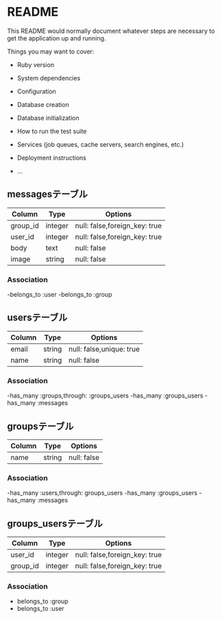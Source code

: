 # README

This README would normally document whatever steps are necessary to get the
application up and running.

Things you may want to cover:

* Ruby version

* System dependencies

* Configuration

* Database creation

* Database initialization

* How to run the test suite

* Services (job queues, cache servers, search engines, etc.)

* Deployment instructions

* ...

## messagesテーブル

|Column|Type|Options|
|------|----|-------|
|group_id|integer|null: false,foreign_key: true|
|user_id |integer|null: false,foreign_key: true|
|body|text|null: false|
|image|string|null: false|

### Association
-belongs_to :user
-belongs_to :group

## usersテーブル

|Column|Type|Options|
|------|----|-------|
|email|string|null: false,unique: true|
|name |string|null: false|

### Association
-has_many :groups,through: :groups_users
-has_many :groups_users
-has_many :messages

## groupsテーブル

|Column|Type|Options|
|------|----|-------|
|name  |string|null: false|

### Association
-has_many :users,through: groups_users
-has_many :groups_users
-has_many :messages

## groups_usersテーブル

|Column|Type|Options|
|------|----|-------|
|user_id|integer|null: false,foreign_key: true|
|group_id|integer|null: false,foreign_key: true|

### Association
- belongs_to :group
- belongs_to :user
